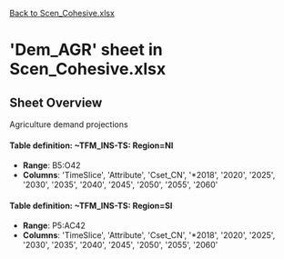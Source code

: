 [Back to Scen_Cohesive.xlsx](README.md)

# 'Dem_AGR' sheet in Scen_Cohesive.xlsx

## Sheet Overview

Agriculture demand projections

#### Table definition: ~TFM_INS-TS: Region=NI
- **Range**: B5:O42
- **Columns**: 'TimeSlice', 'Attribute', 'Cset_CN', '*2018', '2020', '2025', '2030', '2035', '2040', '2045', '2050', '2055', '2060'

#### Table definition: ~TFM_INS-TS: Region=SI
- **Range**: P5:AC42
- **Columns**: 'TimeSlice', 'Attribute', 'Cset_CN', '*2018', '2020', '2025', '2030', '2035', '2040', '2045', '2050', '2055', '2060'

